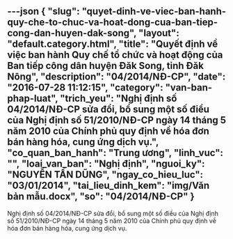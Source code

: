 ---json
{
    "slug": "quyet-dinh-ve-viec-ban-hanh-quy-che-to-chuc-va-hoat-dong-cua-ban-tiep-cong-dan-huyen-dak-song",
    "layout": "default.category.html",
    "title": "Quyết định về việc ban hành Quy chế tổ chức và hoạt động của Ban tiếp công dân huyện Đăk Song, tỉnh Đăk Nông",
    "description": "04/2014/NĐ-CP",
    "date": "2016-07-28 11:12:15",
    "category": "van-ban-phap-luat",
    "trich_yeu": "Nghị định số 04/2014/NĐ-CP sửa đổi, bổ sung một số điều của Nghị định số 51/2010/NĐ-CP ngày 14 tháng 5 năm 2010 của Chính phủ quy định về hóa đơn bán hàng hóa, cung ứng dịch vụ.",
    "co_quan_ban_hanh": "Trung ương",
    "linh_vuc": "",
    "loai_van_ban": "Nghị định",
    "nguoi_ky": "NGUYỄN TẤN DŨNG",
    "ngay_co_hieu_luc": "03/01/2014",
    "tai_lieu_dinh_kem": "img/Văn bản mẫu.docx",
    "so": "04/2014/NĐ-CP"
}
---
Nghị định số 04/2014/NĐ-CP sửa đổi, bổ sung một số điều của Nghị định số 51/2010/NĐ-CP ngày 14 tháng 5 năm 2010 của Chính phủ quy định về hóa đơn bán hàng hóa, cung ứng dịch vụ.